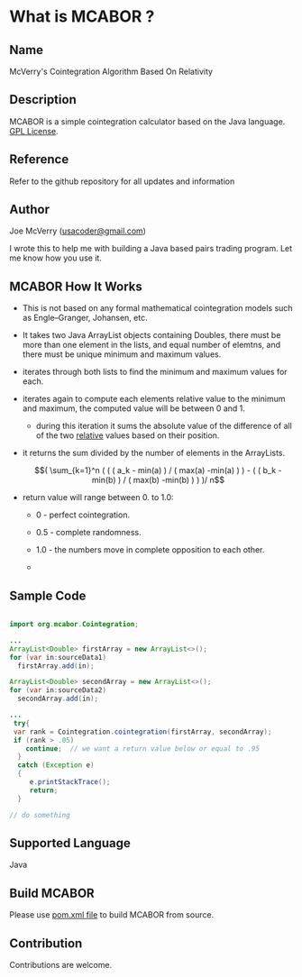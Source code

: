 What is MCABOR ?
===================

Name
------------------------------------------
McVerry's Cointegration Algorithm Based On Relativity

Description
------------------------------------------
MCABOR is a simple cointegration calculator based on the Java language.   
[GPL License](LICENSE).


Reference
------------------------------------------
Refer to the github repository for all updates and information

Author
------------------
Joe McVerry (usacoder@gmail.com)

I wrote this to help me with building a Java based pairs trading program.  Let me know how you use it.

MCABOR How It Works
---------------------

- This is not based on any formal mathematical cointegration models such as Engle–Granger, Johansen, etc.

- It takes two Java ArrayList objects containing Doubles, there must be more than one element in the lists, and equal number of elemtns, and there must be
unique minimum and maximum values.   

- iterates through both lists to find the minimum and maximum values for each.

- iterates again to compute each elements relative value to the minimum and maximum, the computed value will be 
between 0 and 1.

   * during this iteration it sums the absolute value of the difference of all of the two <u>relative</u> values based on their position.
   
- it returns the sum divided by the number of elements in the ArrayLists.

  $$( \sum_{k=1}^n ( ( ( a_k - min(a) )  /  ( max(a) -min(a) ) )  - ( ( b_k - min(b) )  /  ( max(b) -min(b) ) ) )/ n$$ 

- return value will range between 0. to 1.0:
   
  - 0 - perfect cointegration.

  - 0.5 - complete randomness.
  
  - 1.0 - the numbers move in complete opposition to each other.
  - 
 
Sample Code
-----------

```java

import org.mcabor.Cointegration;

...
ArrayList<Double> firstArray = new ArrayList<>();
for (var in:sourceData1)
  firstArray.add(in);

ArrayList<Double> secondArray = new ArrayList<>();
for (var in:sourceData2)
  secondArray.add(in);

...
 try{
 var rank = Cointegration.cointegration(firstArray, secondArray);
 if (rank > .05)
	continue;  // we want a return value below or equal to .95
  }
  catch (Exception e)
  {
     e.printStackTrace();
     return;
  }

// do something

``` 
   

Supported Language
------------

Java


Build MCABOR
---------------

Please use [pom.xml file](pom.xml) to build MCABOR from source.


Contribution
------------

Contributions are welcome. 

